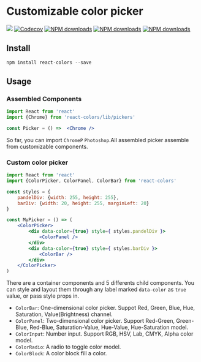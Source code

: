 
# Customizable color picker

[![](https://img.shields.io/travis/huangbuyi/react-freecolor.svg)](https://travis-ci.org/huangbuyi/react-freecolor)
[![Codecov](https://img.shields.io/codecov/c/github/huangbuyi/react-freecolor.svg)](https://codecov.io/github/huangbuyi/react-freecolor)
[![NPM downloads](https://img.shields.io/npm/dt/react-colors.svg)](https://www.npmjs.com/package/react-colors)
[![NPM downloads](https://img.shields.io/npm/v/react-colors.svg)](https://www.npmjs.com/package/react-colors)
[![NPM downloads](https://img.shields.io/npm/l/react-colors.svg)](https://www.npmjs.com/package/react-colors)

## Install

```js
npm install react-colors --save
```

## Usage

### Assembled Components 

```jsx
import React from 'react'
import {Chrome} from 'react-colors/lib/pickers'

const Picker = () =>  <Chrome />
```

So far, you can import `ChromeP` `Photoshop`.All assembled picker assemble from customizable components.

### Custom color picker 
```jsx
import React from 'react'
import {ColorPicker, ColorPanel, ColorBar} from 'react-colors'

const styles = {
	pandelDiv: {width: 255, height: 255},
	barDiv: {width: 20, height: 255, marginLeft: 20}
}

const MyPicker = () => (
	<ColorPicker>
		<div data-color={true} style={ styles.pandelDiv }>
			<ColorPanel />	
		</div>
		<div data-color={true} style={ styles.barDiv }>
			<ColorBar />
		</div>
	</ColorPicker>
)
```
There are a container components and 5 differents child components. You can style and layout them through any label marked `data-color` as `true` value, or pass style props in.  

- `ColorBar`: One-dimensional color picker. Suppot Red, Green, Blue, Hue, Saturation, Value(Brightness) channel. 
- `ColorPanel`: Two-dimensional color picker. Support Red-Green, Green-Blue, Red-Blue, Saturation-Value, Hue-Value, Hue-Saturation model.
- `ColorInput`: Number input. Support RGB, HSV, Lab, CMYK, Alpha color model. 
- `ColorRadio`: A radio to toggle color model. 
- `ColorBlock`: A color block fill a color.



